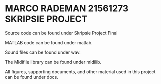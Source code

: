 # MARCO RADEMAN 21561273 SKRIPSIE PROJECT
Source code can be found under Skripsie Project Final


MATLAB code can be found under matlab.

Sound files can be found under wav.

The Midifile library can be found under midilib.

All figures, supporting documents, and other material used in this project can be found under docs.
